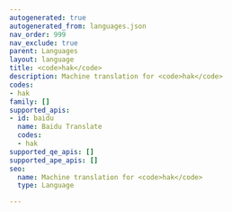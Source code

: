 ```yaml
---
autogenerated: true
autogenerated_from: languages.json
nav_order: 999
nav_exclude: true
parent: Languages
layout: language
title: <code>hak</code>
description: Machine translation for <code>hak</code>
codes:
- hak
family: []
supported_apis:
- id: baidu
  name: Baidu Translate
  codes:
  - hak
supported_qe_apis: []
supported_ape_apis: []
seo:
  name: Machine translation for <code>hak</code>
  type: Language

---
```


